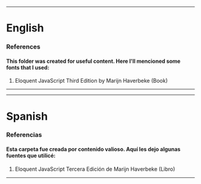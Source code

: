 <hr>
<h1>English</h1>
<h3>References</h3>
<h4>This folder was created for useful content. Here I'll mencioned some fonts that I used: </h4>
<ol>
    <li>Eloquent JavaScript Third Edition by Marijn Haverbeke (Book)</li>
</ol>
<hr>
<hr>
<h1>Spanish</h1>
<h3>Referencias</h3>
<h4>Esta carpeta fue creada por contenido valioso. Aquí les dejo algunas fuentes que utilicé: </h4>
<ol>
    <li>Eloquent JavaScript Tercera Edición de Marijn Haverbeke (Libro)</li>
</ol>
<hr>
